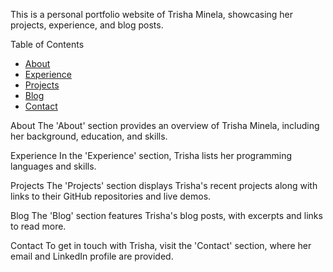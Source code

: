 This is a personal portfolio website of Trisha Minela, showcasing her projects, experience, and blog posts.

Table of Contents
- [About](#about)
- [Experience](#experience)
- [Projects](#projects)
- [Blog](#blog)
- [Contact](#contact)

About
The 'About' section provides an overview of Trisha Minela, including her background, education, and skills.

Experience
In the 'Experience' section, Trisha lists her programming languages and skills.

Projects
The 'Projects' section displays Trisha's recent projects along with links to their GitHub repositories and live demos.

Blog
The 'Blog' section features Trisha's blog posts, with excerpts and links to read more.

Contact
To get in touch with Trisha, visit the 'Contact' section, where her email and LinkedIn profile are provided.


